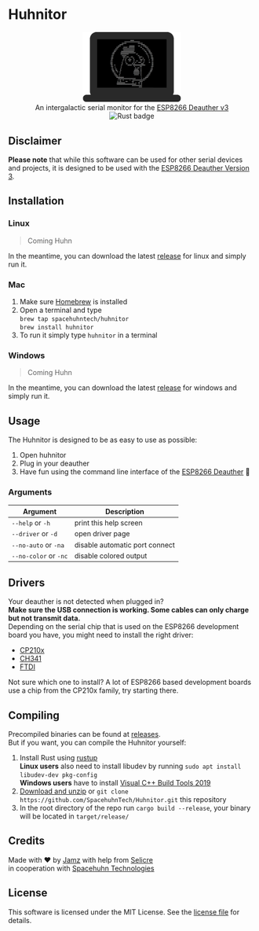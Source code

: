 # Huhnitor

<p align="center">
  <img alt="Huhnitor Logo" src="img/logo.png" width="200">
  <br>
  An intergalactic serial monitor for the <a href="https://github.com/SpacehuhnTech/esp8266_deauther/tree/v3">ESP8266 Deauther v3</a>
  <br>
  <img src="https://github.com/SpacehuhnTech/Huhnitor/workflows/Rust/badge.svg?branch=master" alt="Rust badge">
</p>

## Disclaimer

**Please note** that while this software can be used for other serial devices and projects, it is designed to be used with the 
[ESP8266 Deauther Version 3](https://github.com/SpacehuhnTech/esp8266_deauther/tree/v3).  

## Installation 

### Linux
> Coming Huhn

In the meantime, you can download the latest [release](https://github.com/SpacehuhnTech/Huhnitor/releases) for linux and simply run it.

### Mac

1. Make sure [Homebrew](https://brew.sh/) is installed
2. Open a terminal and type  
   `brew tap spacehuhntech/huhnitor`  
    `brew install huhnitor`
3. To run it simply type `huhnitor` in a terminal

### Windows
> Coming Huhn

In the meantime, you can download the latest [release](https://github.com/SpacehuhnTech/Huhnitor/releases) for windows and simply run it.

## Usage

The Huhnitor is designed to be as easy to use as possible:  

1. Open huhnitor
2. Plug in your deauther
3. Have fun using the command line interface of the [ESP8266 Deauther](https://github.com/SpacehuhnTech/esp8266_deauther) :slightly_smiling_face:  

### Arguments

| Argument              | Description                    |
| --------------------- | ------------------------------ |
| `--help`     or `-h`  | print this help screen         |
| `--driver`   or `-d`  | open driver page               |
| `--no-auto`  or `-na` | disable automatic port connect |
| `--no-color` or `-nc` | disable colored output         |

## Drivers

Your deauther is not detected when plugged in?  
**Make sure the USB connection is working. Some cables can only charge but not transmit data.**  
Depending on the serial chip that is used on the ESP8266 development board you have, you might need to install the right driver:  

* [CP210x](https://www.silabs.com/products/development-tools/software/usb-to-uart-bridge-vcp-drivers)
* [CH341](http://www.wch-ic.com/search?q=cH341&t=downloads)
* [FTDI](https://www.ftdichip.com/FTDrivers.htm)

Not sure which one to install? A lot of ESP8266 based development boards use a chip from the CP210x family, try starting there.   

## Compiling

Precompiled binaries can be found at [releases](https://github.com/SpacehuhnTech/Huhnitor/releases).  
But if you want, you can compile the Huhnitor yourself:  

1. Install Rust using [rustup](https://www.rust-lang.org/tools/install)  
   **Linux users** also need to install libudev by running `sudo apt install libudev-dev pkg-config`  
   **Windows users** have to install [Visual C++ Build Tools 2019](https://visualstudio.microsoft.com/downloads/#build-tools-for-visual-studio-2019)  
2. [Download and unzip](https://github.com/SpacehuhnTech/Huhnitor/archive/master.zip) or `git clone https://github.com/SpacehuhnTech/Huhnitor.git` this repository
3. In the root directory of the repo run `cargo build --release`, your binary will be located in `target/release/`

## Credits

Made with :heart: by [Jamz](https://github.com/the-Jamz) with help from [Selicre](https://selic.re)<br>
in cooperation with [Spacehuhn Technologies](https://github.com/SpacehuhnTech/)

## License

This software is licensed under the MIT License. See the [license file](LICENSE) for details.  

